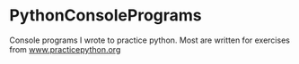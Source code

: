 # PythonConsolePrograms
Console programs I wrote to practice python. Most are written for exercises from www.practicepython.org
